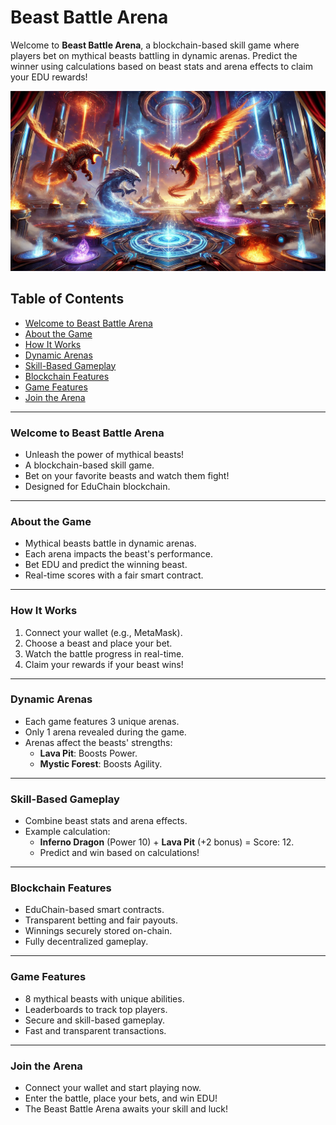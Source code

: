 # Beast Battle Arena

Welcome to **Beast Battle Arena**, a blockchain-based skill game where players bet on mythical beasts battling in dynamic arenas. Predict the winner using calculations based on beast stats and arena effects to claim your EDU rewards!

![Background Image](assets/background.png)

## Table of Contents
- [Welcome to Beast Battle Arena](#welcome-to-beast-battle-arena)
- [About the Game](#about-the-game)
- [How It Works](#how-it-works)
- [Dynamic Arenas](#dynamic-arenas)
- [Skill-Based Gameplay](#skill-based-gameplay)
- [Blockchain Features](#blockchain-features)
- [Game Features](#game-features)
- [Join the Arena](#join-the-arena)

---

### Welcome to Beast Battle Arena
- Unleash the power of mythical beasts!
- A blockchain-based skill game.
- Bet on your favorite beasts and watch them fight!
- Designed for EduChain blockchain.


---

### About the Game
- Mythical beasts battle in dynamic arenas.
- Each arena impacts the beast's performance.
- Bet EDU and predict the winning beast.
- Real-time scores with a fair smart contract.

---

### How It Works
1. Connect your wallet (e.g., MetaMask).
2. Choose a beast and place your bet.
3. Watch the battle progress in real-time.
4. Claim your rewards if your beast wins!

---

### Dynamic Arenas
- Each game features 3 unique arenas.
- Only 1 arena revealed during the game.
- Arenas affect the beasts' strengths:
  - **Lava Pit**: Boosts Power.
  - **Mystic Forest**: Boosts Agility.

---

### Skill-Based Gameplay
- Combine beast stats and arena effects.
- Example calculation:
  - **Inferno Dragon** (Power 10) + **Lava Pit** (+2 bonus) = Score: 12.
  - Predict and win based on calculations!

---

### Blockchain Features
- EduChain-based smart contracts.
- Transparent betting and fair payouts.
- Winnings securely stored on-chain.
- Fully decentralized gameplay.

---

### Game Features
- 8 mythical beasts with unique abilities.
- Leaderboards to track top players.
- Secure and skill-based gameplay.
- Fast and transparent transactions.

---

### Join the Arena
- Connect your wallet and start playing now.
- Enter the battle, place your bets, and win EDU!
- The Beast Battle Arena awaits your skill and luck!
